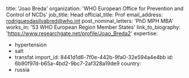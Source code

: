 title: 'Joao Breda'
organization: 'WHO European Office for Prevention and Control of NCDs'
job_title: Head
official_title: Prof
email_address: rodriguesdasilvabred@who.int
post_nominal_letters: 'PhD MPH MBA'
works_in: '53 WHO European Region Member States'
link_to_biography: 'https://www.researchgate.net/profile/Joao_Breda2'
expertise:
  - hypertension
  - salt
  - transfat
import_id: 8441d1d6-7f0e-442b-9fa0-32e594a4e4bb
id: 6b90f97d-b65a-4bd2-9bc7-2af328a19de9
country:
  - russia
